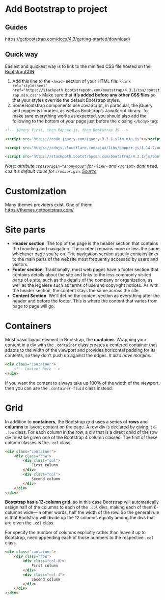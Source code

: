 # Add Bootstrap to project
## Guides 
https://getbootstrap.com/docs/4.3/getting-started/download/

## Quick way
Easiest and quickest way is to link to the minified CSS file hosted on the [BootstrapCDN](https://www.bootstrapcdn.com/)

1. Add this line to the  `<head>`  section of your HTML file: `<link rel="stylesheet" href="https://stackpath.bootstrapcdn.com/bootstrap/4.3.1/css/bootstrap.min.css">` Make sure that **it’s added before any other CSS files** so that your styles override the default Bootstrap styles.
2. Some Bootstrap components use JavaScript, in particular, the jQuery and popper.js libraries, as well as Bootstrap’s JavaScript library. To make sure everything works as expected, you should also add the following to the bottom of your page just before the closing  `</body>`  tag:
```html
<!-- jQuery first, then Popper.js, then Bootstrap JS -->

<script src="https://code.jquery.com/jquery-3.3.1.slim.min.js"></script>

<script src="https://cdnjs.cloudflare.com/ajax/libs/popper.js/1.14.7/umd/popper.min.js"></script>

<script src="https://stackpath.bootstrapcdn.com/bootstrap/4.3.1/js/bootstrap.min.js"></script>
```
_Note: attribute `crossorigin="anonymous"` for `<link>` and `<script>` dont need, cuz it s default value for `crossorigin`. [Source](https://developer.mozilla.org/ru/docs/Web/HTML/Attributes/crossorigin)_

# Customization
Many themes providers exist. One of them: https://themes.getbootstrap.com/

# Site parts
- **Header section**: The top of the page is the header section that contains the branding and navigation. The content remains more or less the same whichever page you're on. The navigation section usually contains links to the main parts of the website most frequently accessed by users and visitors.
- **Footer section**: Traditionally, most web pages have a footer section that contains details about the site and links to the less commonly visited parts of a site, such as the details of the company or organization, as well as the legalese such as terms of use and copyright notices. As with the header section, the content stays the same across the site.
- **Content Section**: We'll define the content section as everything after the header and before the footer. This is where the content that varies from page to page will go.
# Containers
Most basic layout element in Bootstrap, the **container**. Wrapping your content in a div with the  `.container`  class creates a centered container that adapts to the width of the viewport and provides horizontal padding for its contents, so they don’t push up against the edges. _It also have margins._
```html
<div class="container">
    <!-- Content here -->
</div>
```
If you want the content to always take up 100% of the width of the viewport, then you can use the  `.container-fluid`  class instead.
# Grid
In addition to **containers**, the Bootstrap grid uses a series of **rows** and **columns** to layout content on the page. A row div is declared by giving it a `.row` class. For each column in the row, a div that is a direct child of the row div must be given one of the Bootstrap 4 column classes. The first of these column classes is the `.col` class. 
```html
<div class="container">
    <div class="row">
        <div class="col">
            First column
        </div>
        <div class="col">
            Second column
        </div>
    </div>
</div>
```
**Bootstrap has a 12-column grid**, so in this case Bootstrap will automatically assign half of the columns to each of the  `.col`  divs, making each of them 6-columns wide—in other words, half the width of the row. So the general rule is that Bootstrap will divide up the 12 columns equally among the divs that are given the  `.col`  class.

For specify the number of columns explicitly rather than leave it up to Bootstrap, need appending each of those numbers to the respective `.col` class.
```html
<div class="container">
    <div class="row">
        <div class="col-8">
            First column
        </div>
        <div class="col-4">
            Second column
        </div>
    </div>
</div>
```